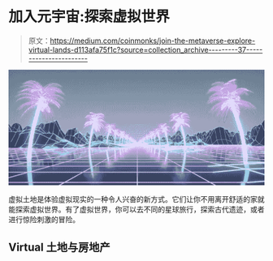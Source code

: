 # 加入元宇宙:探索虚拟世界

> 原文：<https://medium.com/coinmonks/join-the-metaverse-explore-virtual-lands-d113afa75f1c?source=collection_archive---------37----------------------->

![](img/3be10520b3781b9cf6fcb3b69894ef37.png)

虚拟土地是体验虚拟现实的一种令人兴奋的新方式。它们让你不用离开舒适的家就能探索虚拟世界。有了虚拟世界，你可以去不同的星球旅行，探索古代遗迹，或者进行惊险刺激的冒险。

## ‍Virtual 土地与房地产